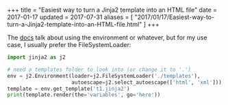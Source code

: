 +++
title = "Easiest way to turn a Jinja2 template into an HTML file"
date = 2017-01-17
updated = 2017-07-31
aliases = [ "2017/01/17/Easiest-way-to-turn-a-Jinja2-template-into-an-HTML-file.html" ]
+++

The [docs](http://jinja.pocoo.org/docs/2.9/api/#basics) talk about using the environment or whatever, but for my use case, I usually prefer the FileSystemLoader:

```python
import jinja2 as j2

# need a templates folder to look into (or change it to '.')
env = j2.Environment(loader=j2.FileSystemLoader('./templates'),
                     autoescape=j2.select_autoescape(['html', 'xml']))
template = env.get_template('t1.jinja2')
print(template.render(the='variables', go='here'))
```
